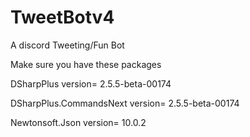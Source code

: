# TweetBotv4
A discord Tweeting/Fun Bot

Make sure you have these packages

DSharpPlus version= 2.5.5-beta-00174

DSharpPlus.CommandsNext version= 2.5.5-beta-00174

Newtonsoft.Json version= 10.0.2

